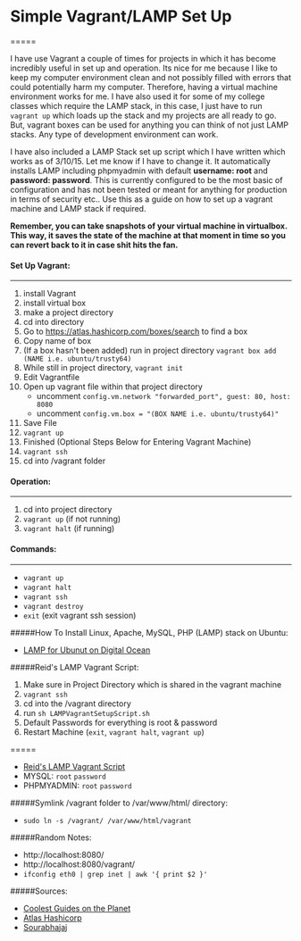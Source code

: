 # Simple Vagrant/LAMP Set Up
=====

I have use Vagrant a couple of times for projects in which it has become incredibly useful in set up and operation. Its nice for me because I like to keep my computer environment clean and not possibly filled with errors that could potentially harm my computer. Therefore, having a virtual machine environment works for me. I have also used it for some of my college classes which require the LAMP stack, in this case, I just have to run `vagrant up` which loads up the stack and my projects are all ready to go. But, vagrant boxes can be used for anything you can think of not just LAMP stacks. Any type of development environment can work.

I have also included a LAMP Stack set up script which I have written which works as of 3/10/15. Let me know if I have to change it. It automatically installs LAMP including phpmyadmin with default **username: root** and **password: password**. This is currently configured to be the most basic of configuration and has not been tested or meant for anything for production in terms of security etc.. Use this as a guide on how to set up a vagrant machine and LAMP stack if required.

**Remember, you can take snapshots of your virtual machine in virtualbox. This way, it saves the state of the machine at that moment in time so you can revert back to it in case shit hits the fan.**

#### Set Up Vagrant:
----

1. install Vagrant
2. install virtual box
2. make a project directory
3. cd into directory
4. Go to https://atlas.hashicorp.com/boxes/search to find a box
5. Copy name of box
6. (If a box hasn't been added) run in project directory `vagrant box add (NAME i.e. ubuntu/trusty64)`
7. While still in project directory, `vagrant init`
8. Edit Vagrantfile
9. Open up vagrant file within that project directory
	* uncomment `config.vm.network "forwarded_port", guest: 80, host: 8080`
	* uncomment `config.vm.box = "(BOX NAME i.e. ubuntu/trusty64)"`
10. Save File
11. `vagrant up`
12. Finished (Optional Steps Below for Entering Vagrant Machine)
13. `vagrant ssh`
14. cd into /vagrant folder

#### Operation:
----

1. cd into project directory
2. `vagrant up` (if not running)
3. `vagrant halt` (if running)

#### Commands:
----

* `vagrant up`
* `vagrant halt`
* `vagrant ssh`
* `vagrant destroy`
* `exit` (exit vagrant ssh session)

#####How To Install Linux, Apache, MySQL, PHP (LAMP) stack on Ubuntu:
* [LAMP for Ubunut on Digital Ocean](https://www.digitalocean.com/community/tutorials/how-to-install-linux-apache-mysql-php-lamp-stack-on-ubuntu)

#####Reid's LAMP Vagrant Script:
1. Make sure in Project Directory which is shared in the vagrant machine
2. `vagrant ssh`
3. cd into the /vagrant directory
4. run `sh LAMPVagrantSetupScript.sh`
5. Default Passwords for everything is root & password
6. Restart Machine (`exit`, `vagrant halt`, `vagrant up`)

=====
* [Reid's LAMP Vagrant Script](https://gist.github.com/reidcooper/8a9dc24667a313e236a6
)
* MYSQL:
`root`
`password`
* PHPMYADMIN:
`root`
`password`

#####Symlink /vagrant folder to /var/www/html/ directory:
* `sudo ln -s /vagrant/ /var/www/html/vagrant`

#####Random Notes: 
* http://localhost:8080/
* http://localhost:8080/vagrant/
* `ifconfig eth0 | grep inet | awk '{ print $2 }'`

#####Sources:
* [Coolest Guides on the Planet](http://coolestguidesontheplanet.com/getting-started-vagrant-os-osx-10-9-mavericks/)
* [Atlas Hashicorp](https://atlas.hashicorp.com/boxes/search)
* [Sourabhajaj](http://sourabhbajaj.com/mac-setup/Vagrant/README.html)